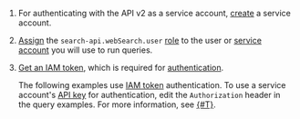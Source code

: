 1. For authenticating with the API v2 as a service account, [create](../../iam/operations/sa/create.md) a service account.
1. [Assign](../../iam/operations/sa/assign-role-for-sa.md#binding-role-resource) the `search-api.webSearch.user` [role](../../search-api/security/index.md#search-api-webSearch-user) to the user or [service account](../../iam/concepts/users/service-accounts.md) you will use to run queries.
1. [Get an IAM token](../../iam/operations/index.md#iam-tokens), which is required for [authentication](../../search-api/api-ref/authentication.md). 

    The following examples use [IAM token](../../iam/concepts/authorization/iam-token.md) authentication. To use a service account's [API key](../../iam/concepts/authorization/api-key.md) for authentication, edit the `Authorization` header in the query examples. For more information, see [{#T}](../../search-api/api-ref/authentication.md).